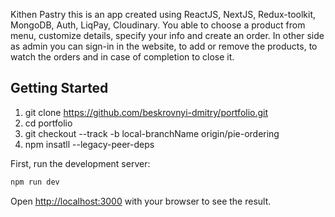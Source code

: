 Kithen Pastry this is an app created using ReactJS, NextJS, Redux-toolkit, MongoDB, Auth, LiqPay, Cloudinary.
You able to choose a product from menu, customize details, specify your info and create an order. 
In other side as admin you can sign-in in the website, to add or remove the products, to watch the orders and in case of completion to close it.  

## Getting Started
1. git clone https://github.com/beskrovnyi-dmitry/portfolio.git
2. cd portfolio
3. git checkout --track -b local-branchName origin/pie-ordering
4. npm insatll --legacy-peer-deps

First, run the development server:
```bash
npm run dev
```
Open [http://localhost:3000](http://localhost:3000) with your browser to see the result.
